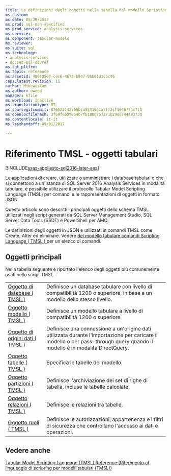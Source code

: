 ```yaml
---
title: Le definizioni degli oggetti nella tabella del modello Scripting Language (TMSL) | Documenti Microsoft
ms.custom: 
ms.date: 05/30/2017
ms.prod: sql-non-specified
ms.prod_service: analysis-services
ms.service: 
ms.component: tabular-models
ms.reviewer: 
ms.suite: sql
ms.technology:
- analysis-services
- docset-sql-devref
ms.tgt_pltfrm: 
ms.topic: reference
ms.assetid: 486f0507-cec6-4672-b947-0bb61d1cbc46
caps.latest.revision: 11
author: Minewiskan
ms.author: owend
manager: kfile
ms.workload: Inactive
ms.translationtype: MT
ms.sourcegitcommit: 876522142756bca05416a1afff3cf10467f4c7f1
ms.openlocfilehash: 3f69f6b59054b7fb1880757271b290874448373d
ms.contentlocale: it-it
ms.lasthandoff: 09/01/2017

---
```

# <a name="tmsl-reference---tabular-objects"></a>Riferimento TMSL - oggetti tabulari

[!INCLUDE[ssas-appliesto-sql2016-later-aas](../../includes/ssas-appliesto-sql2016-later-aas.md)]

  Le applicazioni di creare, utilizzare o amministrare i database tabulari o che si connettono a un'istanza di SQL Server 2016 Analysis Services in modalità tabulare, è possibile utilizzare il protocollo Tabular Model Scripting Language (TMSL) per comandi e le rappresentazioni di oggetti in formato JSON.  
  
 Questo articolo sono descritti i principali oggetti dello schema TMSL utilizzati negli script generati da SQL Server Management Studio, SQL Server Data Tools (SSDT) e PowerShell per AMO.  
  
 Le definizioni degli oggetti in JSON e utilizzati in comandi TMSL come Create, Alter ed eliminare. Vedere [del modello tabulare comandi Scripting Language &#40; TMSL &#41; ](../../analysis-services/tabular-models-scripting-language-commands/tmsl-reference-commands.md) per un elenco di comandi.  
  
## <a name="main-objects"></a>Oggetti principali  
 Nella tabella seguente è riportato l'elenco degli oggetti più comunemente usati nello script TMSL.  
  
|||  
|-|-|  
|[Oggetto di database &#40; TMSL &#41;](../../analysis-services/tabular-models-scripting-language-objects/database-object-tmsl.md)|Definisce un database tabulare con livello di compatibilità 1200 o superiore, in base a un modello dello stesso livello.|  
|[Oggetto modello &#40; TMSL &#41;](../../analysis-services/tabular-models-scripting-language-objects/model-object-tmsl.md)|Definisce un modello tabulare a livello di compatibilità 1200 o superiore.|  
|[Oggetto di origini dati &#40; TMSL &#41;](../../analysis-services/tabular-models-scripting-language-objects/datasources-object-tmsl.md)|Definisce una connessione a un'origine dati utilizzata durante l'importazione per caricare il modello o per pass-through query quando il modello è in modalità DirectQuery.|  
|[Oggetto tabelle &#40; TMSL &#41;](../../analysis-services/tabular-models-scripting-language-objects/tables-object-tmsl.md)|Specifica le tabelle del modello.|  
|[Oggetto partizioni &#40; TMSL &#41;](../../analysis-services/tabular-models-scripting-language-objects/partitions-object-tmsl.md)|Definisce l'archiviazione dei set di righe di tabella, incluse le tabelle calcolate.|  
|[Oggetto relazioni &#40; TMSL &#41;](../../analysis-services/tabular-models-scripting-language-objects/relationships-object-tmsl.md)|Definisce le relazioni tra tabelle.|  
|[Oggetto ruoli &#40; TMSL &#41;](../../analysis-services/tabular-models-scripting-language-objects/roles-object-tmsl.md)|Definisce le autorizzazioni, appartenenza e i filtri di sicurezza che controllano l'accesso ai dati e operazioni.|  
  
## <a name="see-also"></a>Vedere anche  
 [Tabular Model Scripting Language &#40;TMSL&#41; Reference (Riferimento al linguaggio di scripting per modelli tabulari &#40;TMSL&#41;)](../../analysis-services/tabular-model-scripting-language-tmsl-reference.md)  
  
  

